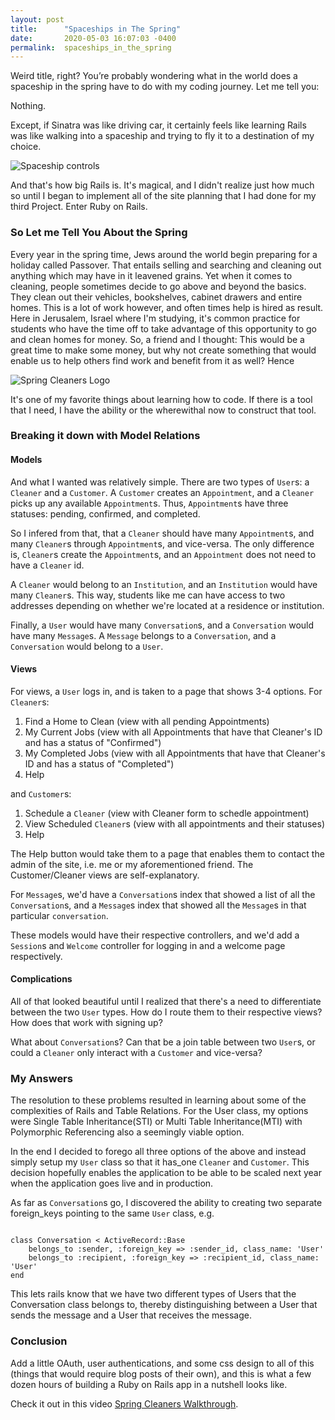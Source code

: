 ```yaml
---
layout: post
title:      "Spaceships in The Spring"
date:       2020-05-03 16:07:03 -0400
permalink:  spaceships_in_the_spring
---
```



Weird title, right? You’re probably wondering what in the world does a spaceship in the spring have to do with my coding journey. Let me tell you:

Nothing.

Except, if Sinatra was like driving car, it certainly feels like learning Rails was like walking into a spaceship and trying to fly it to a destination of my choice.

![Spaceship controls](https://media.giphy.com/media/3ov9jPghXAsbvLmcjm/giphy.gif)

And that's how big Rails is. It's magical, and I didn't realize just how much so until I began to implement all of the site planning that I had done for my third Project. Enter Ruby on Rails.

### So Let me Tell You About the Spring

Every year in the spring time, Jews around the world begin preparing for a holiday called Passover. That entails selling and searching and cleaning out anything which may have in it leavened grains. Yet when it comes to cleaning, people sometimes decide to go above and beyond the basics. They clean out their vehicles, bookshelves, cabinet drawers and entire homes. This is a lot of work however, and often times help is hired as result. Here in Jerusalem, Israel where I'm studying, it's common practice for students who have the time off to take advantage of this opportunity to go and clean homes for money. So, a friend and I thought:  This would be a great time to make some money, but why not create something that would enable us to help others find work and benefit from it as well? Hence

![Spring `Cleaner`s Logo](https://imgur.com/IkTg8AN.png)

It's one of my favorite things about learning how to code. If there is a tool that I need, I have the ability or the wherewithal now to construct that tool.

### Breaking it down with Model Relations

#### Models

And what I wanted was relatively simple. There are two types of `User`s: a `Cleaner` and a `Customer`. A `Customer` creates an `Appointment`, and a `Cleaner` picks up any available `Appointment`s. Thus, `Appointment`s have three statuses: pending, confirmed, and completed.

So I infered from that, that a `Cleaner` should have many `Appointment`s, and many `Cleaner`s through `Appointment`s, and vice-versa. The only difference is, `Cleaner`s create the `Appointment`s, and an `Appointment` does not need to have a `Cleaner` id.

A `Cleaner` would belong to an `Institution`, and an `Institution` would have many `Cleaner`s. This way, students like me can have access to two addresses depending on whether we're located at a residence or institution.

Finally, a `User` would have many `Conversation`s, and a `Conversation` would have many `Message`s. A `Message` belongs to a `Conversation`, and a `Conversation` would belong to a `User`.

#### Views

For views, a `User` logs in, and is taken to a page that shows 3-4 options. For `Cleaner`s:

1. Find a Home to Clean (view with all pending Appointments)
2. My Current Jobs (view with all Appointments that have that Cleaner's ID and has a status of "Confirmed")
3. My Completed Jobs (view with all Appointments that have that Cleaner's ID and has a status of "Completed")
4. Help

and `Customer`s:

1. Schedule a `Cleaner` (view with Cleaner form to schedle appointment)
2. View Scheduled `Cleaner`s (view with all appointments and their statuses)
3. Help

The Help button would take them to a page that enables them to contact the admin of the site, i.e. me or my aforementioned friend. The Customer/Cleaner views are self-explanatory.

For `Message`s, we'd have a `Conversation`s index that showed a list of all the `Conversation`s, and a `Message`s index that showed all the `Message`s in that particular `conversation`.

These models would have their respective controllers, and we'd add a `Session`s and `Welcome` controller for logging in and a welcome page respectively.

#### Complications

All of that looked beautiful until I realized that there's a need to differentiate between the two `User` types. How do I route them to their respective views? How does that work with signing up? 

What about `Conversation`s? Can that be a join table between two `User`s, or could a `Cleaner` only interact with a `Customer` and vice-versa?

### My Answers

The resolution to these problems resulted in learning about some of the complexities of Rails and Table Relations. For the User class, my options were Single Table Inheritance(STI) or Multi Table Inheritance(MTI) with Polymorphic Referencing also a seemingly viable option.

In the end I decided to forego all three options of the above and instead simply setup my `User` class so that it has_one `Cleaner` and `Customer`. This decision hopefully enables the application to be able to be scaled next year when the application goes live and in production.

As far as `Conversation`s go, I discovered the ability to creating two separate foreign_keys pointing to the same `User` class, e.g.

```

class Conversation < ActiveRecord::Base
    belongs_to :sender, :foreign_key => :sender_id, class_name: 'User'
    belongs_to :recipient, :foreign_key => :recipient_id, class_name: 'User'
end

```

This lets rails know that we have two different types of Users that the Conversation class belongs to, thereby distinguishing between a User that sends the message and a User that receives the message.

### Conclusion

Add a little OAuth, user authentications, and some css design to all of this (things that would require blog posts of their own), and this is what a few dozen hours of building a Ruby on Rails app in a nutshell looks like.

Check it out in this video [Spring Cleaners Walkthrough](https://youtu.be/CZKtuUlo5qw).